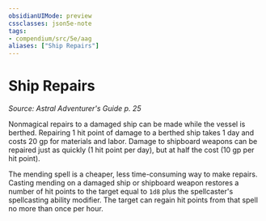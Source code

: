```yaml
---
obsidianUIMode: preview
cssclasses: json5e-note
tags:
- compendium/src/5e/aag
aliases: ["Ship Repairs"]
---
```

# Ship Repairs
*Source: Astral Adventurer's Guide p. 25* 

Nonmagical repairs to a damaged ship can be made while the vessel is berthed. Repairing 1 hit point of damage to a berthed ship takes 1 day and costs 20 gp for materials and labor. Damage to shipboard weapons can be repaired just as quickly (1 hit point per day), but at half the cost (10 gp per hit point).

The mending spell is a cheaper, less time-consuming way to make repairs. Casting mending on a damaged ship or shipboard weapon restores a number of hit points to the target equal to `1d8` plus the spellcaster's spellcasting ability modifier. The target can regain hit points from that spell no more than once per hour.